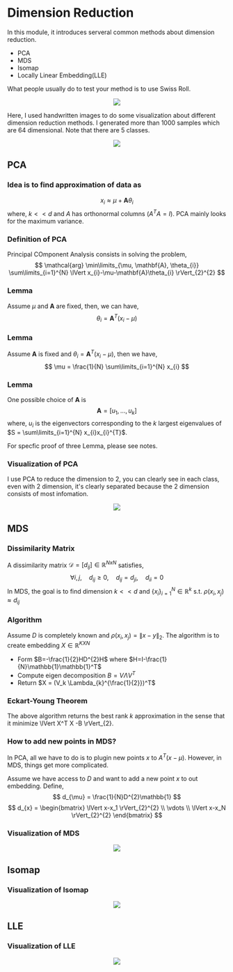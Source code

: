 # Dimension Reduction
In this module, it introduces serveral common methods about dimension reduction.
* PCA
* MDS
* Isomap
* Locally Linear Embedding(LLE)

What people usually do to test your method is to use Swiss Roll.
<div align=center><img src =https://github.com/masqueraderx/Statistical-Machine-Learning/blob/main/Dimension%20Reduction/Swiss_Roll.jpg /></div>

Here, I used handwritten images to do some visualization about different dimension reduction methods. I generated more than 1000 samples which are 64 dimensional. Note that there are 5 classes.
<div align=center><img src =https://github.com/masqueraderx/Statistical-Machine-Learning/blob/main/Dimension%20Reduction/digits.jpg /></div>


## PCA
### Idea is to find approximation of data as
$$
x_{i} \approx \mu + \mathbf{A}\theta_{i}
$$
where, $k<<d$ and $A$ has orthonormal columns ($A^TA = I$). PCA mainly looks for the maximum variance.

### Definition of PCA
Principal COmponent Analysis consists in solving the problem,
$$
\mathcal{arg} \min\limits_{\mu, \mathbf{A}, \theta_{i}} \sum\limits_{i=1}^{N} \lVert x_{i}-\mu-\mathbf{A}\theta_{i} \rVert_{2}^{2}
$$

### Lemma
Assume $\mu$ and $\mathbf{A}$ are fixed, then, we can have,
$$
\theta_{i} = \mathbf{A}^T (x_{i} - \mu)
$$

### Lemma
Assume $\mathbf{A}$ is fixed and $\theta_{i} = \mathbf{A}^{T}(x_{i}-\mu)$, then we have,
$$
\mu = \frac{1}{N} \sum\limits_{i=1}^{N} x_{i}
$$

### Lemma
One possible choice of $\mathbf{A}$ is 
$$
\mathbf{A} = [u_{1},\ldots, u_{k}]
$$
where, $u_{i}$ is the eigenvectors corresponding to the $k$ largest eigenvalues of $S = \sum\limits_{i=1}^{N} x_{i}x_{i}^{T}$.

For specfic proof of three Lemma, please see notes.

### Visualization of PCA

I use PCA to reduce the dimension to 2, you can clearly see in each class, even with 2 dimension, it's clearly separated because
the 2 dimension consists of most infomation.
<div align=center><img src =https://github.com/masqueraderx/Statistical-Machine-Learning/blob/main/Dimension%20Reduction/PCA.jpg /></div>


## MDS
### Dissimilarity Matrix
A dissimilarity matrix $\mathcal{D}=[d_{ij}] \in \mathbb{R}^{NxN}$ satisfies,
$$
\forall i,j, \quad d_{ij} \geq 0, \quad d_{ij} = d_{ji}, \quad d_{ii} = 0
$$
In MDS, the goal is to find dimension $k << d$ and $\left\lbrace x_{i} \right\rbrace_{i=1}^{N} \in \mathbb{R}^{k}$ s.t. $\rho(x_i, x_j) \approx d_{ij}$

### Algorithm
Assume $D$ is completely known and  $\rho(x_i, x_j) = \lVert x-y \rVert_{2}$. The algorithm is to create embedding $X \in \mathbb{R}^{KXN}$
* Form $B=-\frac{1}{2}HD^{2}H$ where $H=I-\frac{1}{N}\mathbb{1}\mathbb{1}^T$
* Compute eigen decomposition $B=V \Lambda V^T$
* Return $X = (V_k \Lambda_{k}^{\frac{1}{2}})^T$

### Eckart-Young Theorem
The above algorithm returns the best rank $k$ approximation in the sense that it minimize \lVert X^T X -B \rVert_{2}.

### How to add new points in MDS?
In PCA, all we have to do is to plugin new points $x$ to $A^T(x-\mu)$. However, in MDS, things get more complicated.

Assume we have access to $D$ and want to add a new point $x$ to out embedding. Define,
$$
d_{\mu} = \frac{1}{N}D^{2}\mathbb{1}
$$
$$
d_{x} = \begin{bmatrix}
\lVert x-x_1 \rVert_{2}^{2} \\
\vdots  \\
\lVert x-x_N \rVert_{2}^{2} 
\end{bmatrix}
$$
### Visualization of MDS
<div align=center><img src =https://github.com/masqueraderx/Statistical-Machine-Learning/blob/main/Dimension%20Reduction/mds.jpg /></div>

## Isomap
### Visualization of Isomap
<div align=center><img src =https://github.com/masqueraderx/Statistical-Machine-Learning/blob/main/Dimension%20Reduction/Isomap.jpg /></div>

## LLE
### Visualization of LLE
<div align=center><img src =https://github.com/masqueraderx/Statistical-Machine-Learning/blob/main/Dimension%20Reduction/lle.jpg /></div>
